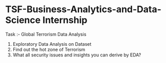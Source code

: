 # TSF-Business-Analytics-and-Data-Science Internship

Task :- Global Terrorism Data Analysis

1. Exploratory Data Analysis on Dataset
2. Find out the hot zone of Terrorism
3. What all security issues and insights you can derive by EDA?

